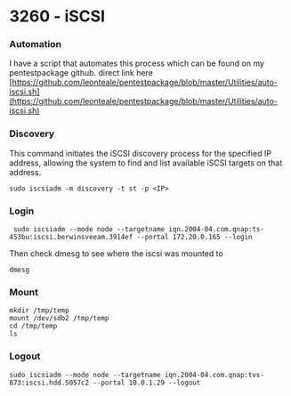 # 3260 - iSCSI

### Automation

I have a script that automates this process which can be found on my pentestpackage github. direct link here [https://github.com/leonteale/pentestpackage/blob/master/Utilities/auto-iscsi.sh](https://github.com/leonteale/pentestpackage/blob/master/Utilities/auto-iscsi.sh)

### Discovery

This command initiates the iSCSI discovery process for the specified IP address, allowing the system to find and list available iSCSI targets on that address.

```
sudo iscsiadm -m discovery -t st -p <IP>
```

### Login

```
 sudo iscsiadm --mode node --targetname iqn.2004-04.com.qnap:ts-453bu:iscsi.berwinsveeam.3914ef --portal 172.20.0.165 --login
```

Then check dmesg to see where the iscsi was mounted to

```
dmesg
```

### Mount

```
mkdir /tmp/temp
mount /dev/sdb2 /tmp/temp
cd /tmp/temp
ls
```

### Logout

```
sudo iscsiadm --mode node --targetname iqn.2004-04.com.qnap:tvs-873:iscsi.hdd.5057c2 --portal 10.0.1.29 --logout
```
